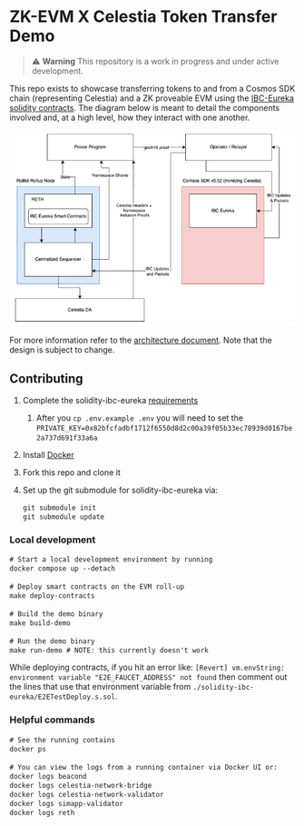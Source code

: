 # ZK-EVM X Celestia Token Transfer Demo

> ⚠️ **Warning**
> This repository is a work in progress and under active development.

This repo exists to showcase transferring tokens to and from a Cosmos SDK chain (representing Celestia) and a ZK proveable EVM using the [IBC-Eureka solidity contracts](https://github.com/cosmos/solidity-ibc-eureka/tree/main/src). The diagram below is meant to detail the components involved and, at a high level, how they interact with one another.

![mvp-zk-accounts](./mvp-zk-accounts.png)

For more information refer to the [architecture document](./ARCHITECTURE.md). Note that the design is subject to change.

## Contributing

1. Complete the solidity-ibc-eureka [requirements](https://github.com/cosmos/solidity-ibc-eureka?tab=readme-ov-file#requirements)
    1. After you `cp .env.example .env` you will need to set the `PRIVATE_KEY=0x82bfcfadbf1712f6550d8d2c00a39f05b33ec78939d0167be2a737d691f33a6a`
1. Install [Docker](https://docs.docker.com/get-docker/)
1. Fork this repo and clone it
1. Set up the git submodule for solidity-ibc-eureka via:

    ```shell
    git submodule init
    git submodule update
    ```

### Local development

```shell
# Start a local development environment by running
docker compose up --detach

# Deploy smart contracts on the EVM roll-up
make deploy-contracts

# Build the demo binary
make build-demo

# Run the demo binary
make run-demo # NOTE: this currently doesn't work
```

While deploying contracts, if you hit an error like: `[Revert] vm.envString: environment variable "E2E_FAUCET_ADDRESS" not found` then comment out the lines that use that environment variable from `./solidity-ibc-eureka/E2ETestDeploy.s.sol`.

### Helpful commands

```shell
# See the running contains
docker ps

# You can view the logs from a running container via Docker UI or:
docker logs beacond
docker logs celestia-network-bridge
docker logs celestia-network-validator
docker logs simapp-validator
docker logs reth
```
